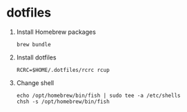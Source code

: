 # dotfiles

1. Install Homebrew packages
    ```shell
    brew bundle
    ```

2. Install dotfiles
    ```shell
    RCRC=$HOME/.dotfiles/rcrc rcup
    ```

3. Change shell
    ```shell
    echo /opt/homebrew/bin/fish | sudo tee -a /etc/shells
    chsh -s /opt/homebrew/bin/fish
    ```
